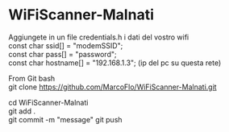 # WiFiScanner-Malnati

Aggiungete in un file credentials.h i dati del vostro wifi  
const char ssid[] = "modemSSID";  
const char pass[] = "password";  
const char hostname[] = "192.168.1.3"; (ip del pc su questa rete)  

From Git bash  
git clone https://github.com/MarcoFlo/WiFiScanner-Malnati.git  

cd WiFiScanner-Malnati  
git add .  
git commit -m "message"
git push
